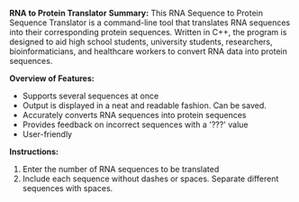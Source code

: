 **RNA to Protein Translator**
**Summary:**
This RNA Sequence to Protein Sequence Translator is a command-line tool that translates RNA sequences into their corresponding protein sequences. Written in C++, the program is designed to aid high school students, university students, researchers, bioinformaticians, and healthcare workers to convert RNA data into protein sequences. 

**Overview of Features:**
- Supports several sequences at once
- Output is displayed in a neat and readable fashion. Can be saved.
- Accurately converts RNA sequences into protein sequences
- Provides feedback on incorrect sequences with a '???' value
- User-friendly 

**Instructions:**
1) Enter the number of RNA sequences to be translated
2) Include each sequence without dashes or spaces. Separate different sequences with spaces.
